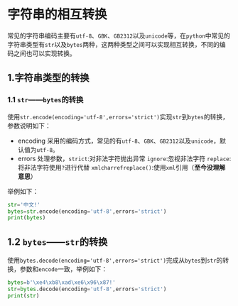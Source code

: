# 字符串的相互转换

常见的字符串编码主要有`utf-8`、`GBK`、`GB2312`以及`unicode`等，在`python`中常见的字符串类型有`str`以及`bytes`两种，这两种类型之间可以实现相互转换，不同的编码之间也可以实现转换。

## 1.字符串类型的转换

### 1.1 `str`——`bytes`的转换

使用`str.encode(encoding='utf-8',errors='strict')`实现`str`到`bytes`的转换，参数说明如下：

+ encoding 采用的编码方式，常见的有`utf-8`、`GBK`、`GB2312`以及`unicode`，默认值为`utf-8`。
+ errors 处理参数，`strict`:对非法字符抛出异常 `ignore`:忽视非法字符 `replace`:将非法字符使用`?`进行代替 `xmlcharrefreplace()`:使用`xml`引用（**至今没理解意思**）

举例如下：

~~~python
str='中文!'
bytes=str.encode(encoding='utf-8',errors='strict')
print(bytes)
~~~

## 1.2 `bytes`——`str`的转换

使用`bytes.decode(encoding='utf-8',errors='strict')`完成从`bytes`到`str`的转换，参数和`encode`一致，举例如下：

~~~python
bytes=b'\xe4\xb8\xad\xe6\x96\x87!'
str=bytes.decode(encoding='utf-8',errors='strict')
print(str)
~~~

